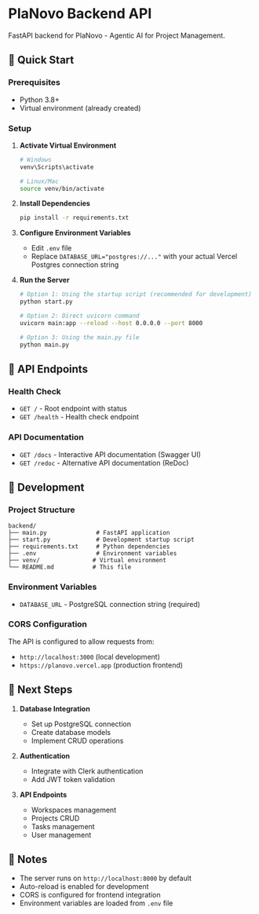 # PlaNovo Backend API

FastAPI backend for PlaNovo - Agentic AI for Project Management.

## 🚀 Quick Start

### Prerequisites
- Python 3.8+
- Virtual environment (already created)

### Setup

1. **Activate Virtual Environment**
   ```bash
   # Windows
   venv\Scripts\activate
   
   # Linux/Mac
   source venv/bin/activate
   ```

2. **Install Dependencies**
   ```bash
   pip install -r requirements.txt
   ```

3. **Configure Environment Variables**
   - Edit `.env` file
   - Replace `DATABASE_URL="postgres://..."` with your actual Vercel Postgres connection string

4. **Run the Server**
   ```bash
   # Option 1: Using the startup script (recommended for development)
   python start.py
   
   # Option 2: Direct uvicorn command
   uvicorn main:app --reload --host 0.0.0.0 --port 8000
   
   # Option 3: Using the main.py file
   python main.py
   ```

## 📡 API Endpoints

### Health Check
- `GET /` - Root endpoint with status
- `GET /health` - Health check endpoint

### API Documentation
- `GET /docs` - Interactive API documentation (Swagger UI)
- `GET /redoc` - Alternative API documentation (ReDoc)

## 🔧 Development

### Project Structure
```
backend/
├── main.py              # FastAPI application
├── start.py             # Development startup script
├── requirements.txt     # Python dependencies
├── .env                 # Environment variables
├── venv/               # Virtual environment
└── README.md           # This file
```

### Environment Variables
- `DATABASE_URL` - PostgreSQL connection string (required)

### CORS Configuration
The API is configured to allow requests from:
- `http://localhost:3000` (local development)
- `https://planovo.vercel.app` (production frontend)

## 🚀 Next Steps

1. **Database Integration**
   - Set up PostgreSQL connection
   - Create database models
   - Implement CRUD operations

2. **Authentication**
   - Integrate with Clerk authentication
   - Add JWT token validation

3. **API Endpoints**
   - Workspaces management
   - Projects CRUD
   - Tasks management
   - User management

## 📝 Notes

- The server runs on `http://localhost:8000` by default
- Auto-reload is enabled for development
- CORS is configured for frontend integration
- Environment variables are loaded from `.env` file 